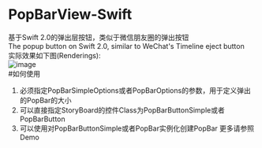 # PopBarView-Swift
基于Swift 2.0的弹出层按钮，类似于微信朋友圈的弹出按钮<br>
The popup button on Swift 2.0, similar to WeChat's Timeline eject button<br>
实际效果如下图(Renderings):<br>
![image](https://raw.githubusercontent.com/caydyn-skd/PopBarView-Swift/master/demonstrate.gif)
<br>
#如何使用
1. 必须指定PopBarSimpleOptions或者PopBarOptions的参数，用于定义弹出的PopBar的大小<br>
2. 可以直接指定StoryBoard的控件Class为PopBarButtonSimple或者PopBarButton<br>
3. 可以使用对PopBarButtonSimple或者PopBar实例化创建PopBar
更多请参照Demo
